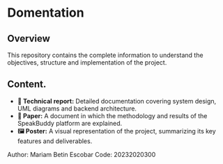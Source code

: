 # Domentation
## **Overview**
This repository contains the complete information to understand the objectives, structure and implementation of the project.

## Content.
- **📑 Technical report:** Detailed documentation covering system design, UML diagrams and backend architecture.
- **📄 Paper:** A document in which the methodology and results of the SpeakBuddy platform are explained.
- **🖼 Poster:** A visual representation of the project, summarizing its key features and deliverables.

 Author: Mariam Betin Escobar
 Code: 20232020300
